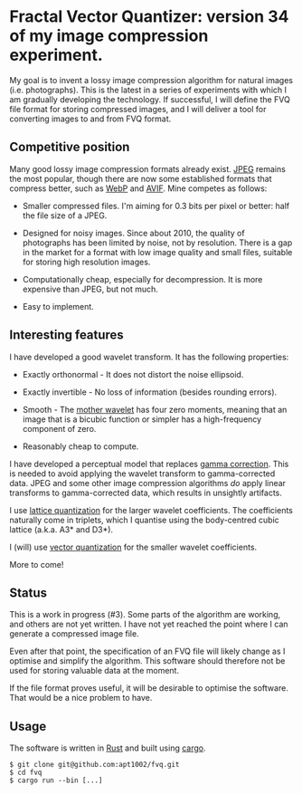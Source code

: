 # Fractal Vector Quantizer: version 34 of my image compression experiment.

My goal is to invent a lossy image compression algorithm for natural images
(i.e. photographs). This is the latest in a series of experiments with which I
am gradually developing the technology. If successful, I will define the FVQ
file format for storing compressed images, and I will deliver a tool for
converting images to and from FVQ format.

## Competitive position

Many good lossy image compression formats already exist. [JPEG] remains the
most popular, though there are now some established formats that compress
better, such as [WebP] and [AVIF]. Mine competes as follows:

 - Smaller compressed files. I'm aiming for 0.3 bits per pixel or better: half
the file size of a JPEG.

 - Designed for noisy images. Since about 2010, the quality of photographs has
been limited by noise, not by resolution. There is a gap in the market for a
format with low image quality and small files, suitable for storing high
resolution images.

 - Computationally cheap, especially for decompression. It is more expensive
than JPEG, but not much.

 - Easy to implement.

## Interesting features

I have developed a good wavelet transform. It has the following properties:

 - Exactly orthonormal - It does not distort the noise ellipsoid.

 - Exactly invertible - No loss of information (besides rounding errors).

 - Smooth - The [mother wavelet] has four zero moments, meaning that an image
that is a bicubic function or simpler has a high-frequency component of zero.

 - Reasonably cheap to compute.

I have developed a perceptual model that replaces [gamma correction]. This is
needed to avoid applying the wavelet transform to gamma-corrected data. JPEG
and some other image compression algorithms *do* apply linear transforms to
gamma-corrected data, which results in unsightly artifacts.

I use [lattice quantization] for the larger wavelet coefficients. The
coefficients naturally come in triplets, which I quantise using the
body-centred cubic lattice (a.k.a. A3* and D3*).

I (will) use [vector quantization] for the smaller wavelet coefficients.

More to come!

## Status

This is a work in progress (#3). Some parts of the algorithm are working, and others
are not yet written. I have not yet reached the point where I can generate a
compressed image file.

Even after that point, the specification of an FVQ file will likely change as I
optimise and simplify the algorithm. This software should therefore not be used
for storing valuable data at the moment.

If the file format proves useful, it will be desirable to optimise the
software. That would be a nice problem to have.

## Usage

The software is written in [Rust] and built using [cargo].

```
$ git clone git@github.com:apt1002/fvq.git
$ cd fvq
$ cargo run --bin [...]
```

[JPEG]: https://en.wikipedia.org/wiki/JPEG
[WebP]: https://en.wikipedia.org/wiki/WebP
[AVIF]: https://en.wikipedia.org/wiki/AVIF
[mother wavelet]: https://en.wikipedia.org/wiki/Wavelet#Mother_wavelet
[gamma correction]: https://en.wikipedia.org/wiki/Gamma_correction
[lattice quantization]: https://publications.lib.chalmers.se/records/fulltext/23008/23008.pdf
[body-centred cubic lattice]: https://www.physics-in-a-nutshell.com/article/12/body-centered-cubic-bcc
[vector quantization]: https://en.wikipedia.org/wiki/Vector_quantization
[Rust]: https://www.rust-lang.org/
[cargo]: https://doc.rust-lang.org/cargo/
